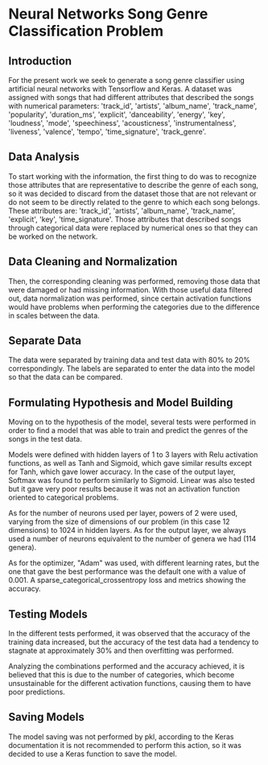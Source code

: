 # Neural Networks Song Genre Classification Problem
## Introduction

For the present work we seek to generate a song genre classifier using artificial neural networks with Tensorflow and Keras. A dataset was assigned with songs that had different attributes that described the songs with numerical parameters: 'track_id', 'artists', 'album_name', 'track_name', 'popularity', 'duration_ms', 'explicit', 'danceability', 'energy', 'key', 'loudness', 'mode', 'speechiness', 'acousticness', 'instrumentalness', 'liveness', 'valence', 'tempo', 'time_signature', 'track_genre'.

## Data Analysis

To start working with the information, the first thing to do was to recognize those attributes that are representative to describe the genre of each song, so it was decided to discard from the dataset those that are not relevant or do not seem to be directly related to the genre to which each song belongs. These attributes are: 'track_id', 'artists', 'album_name', 'track_name', 'explicit', 'key', 'time_signature'. Those attributes that described songs through categorical data were replaced by numerical ones so that they can be worked on the network.

## Data Cleaning and Normalization

Then, the corresponding cleaning was performed, removing those data that were damaged or had missing information. With those useful data filtered out, data normalization was performed, since certain activation functions would have problems when performing the categories due to the difference in scales between the data. 

## Separate Data

The data were separated by training data and test data with 80% to 20% correspondingly. The labels are separated to enter the data into the model so that the data can be compared. 

## Formulating Hypothesis and Model Building

Moving on to the hypothesis of the model, several tests were performed in order to find a model that was able to train and predict the genres of the songs in the test data.

Models were defined with hidden layers of 1 to 3 layers with Relu activation functions, as well as Tanh and Sigmoid, which gave similar results except for Tanh, which gave lower accuracy. In the case of the output layer, Softmax was found to perform similarly to Sigmoid. Linear was also tested but it gave very poor results because it was not an activation function oriented to categorical problems. 

As for the number of neurons used per layer, powers of 2 were used, varying from the size of dimensions of our problem (in this case 12 dimensions) to 1024 in hidden layers. As for the output layer, we always used a number of neurons equivalent to the number of genera we had (114 genera). 

As for the optimizer, "Adam" was used, with different learning rates, but the one that gave the best performance was the default one with a value of 0.001. A sparse_categorical_crossentropy loss and metrics showing the accuracy. 
## Testing Models

In the different tests performed, it was observed that the accuracy of the training data increased, but the accuracy of the test data had a tendency to stagnate at approximately 30% and then overfitting was performed. 

Analyzing the combinations performed and the accuracy achieved, it is believed that this is due to the number of categories, which become unsustainable for the different activation functions, causing them to have poor predictions.

## Saving Models

The model saving was not performed by pkl, according to the Keras documentation it is not recommended to perform this action, so it was decided to use a Keras function to save the model.
